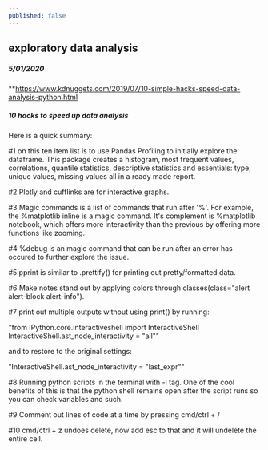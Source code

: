 ```yaml
---
published: false
---
```

## exploratory data analysis

##### 5/01/2020
**https://www.kdnuggets.com/2019/07/10-simple-hacks-speed-data-analysis-python.html

##### 10 hacks to speed up data analysis

Here is a quick summary:

#1 on this ten item list is to use Pandas Profiling to initially explore the dataframe. This package creates a histogram, most frequent values, correlations, quantile statistics, descriptive statistics and essentials: type, unique values, missing values all in a ready made report.

#2 Plotly and cufflinks are for interactive graphs.

#3 Magic commands is a list of commands that run after '%'. For example, the %matplotlib inline is a magic command. It's complement is %matplotlib notebook, which offers more interactivity than the previous by offering more functions like zooming.

#4 %debug is an magic command that can be run after an error has occured to further explore the issue.

#5 pprint is similar to .prettify() for printing out pretty/formatted data.

#6 Make notes stand out by applying colors through classes(class="alert alert-block alert-info").

#7 print out multiple outputs without using print() by running: 

"from IPython.core.interactiveshell import InteractiveShell InteractiveShell.ast_node_interactivity = "all""

and to restore to the original settings: 

"InteractiveShell.ast_node_interactivity = "last_expr""

#8 Running python scripts in the terminal with -i tag. One of the cool benefits of this is that the python shell remains open after the script runs so you can check variables and such. 

#9 Comment out lines of code at a time by pressing cmd/ctrl + /

#10 cmd/ctrl + z undoes delete, now add esc to that and it will undelete the entire cell.

